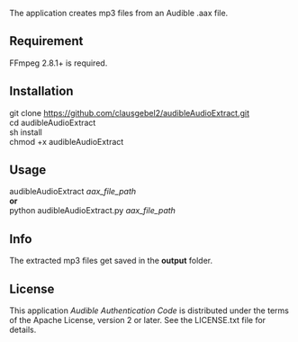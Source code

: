 The application creates mp3 files from an Audible .aax file.

## Requirement

FFmpeg 2.8.1+ is required.

## Installation

git clone https://github.com/clausgebel2/audibleAudioExtract.git  
cd audibleAudioExtract  
sh install  
chmod +x audibleAudioExtract  

## Usage
audibleAudioExtract *aax_file_path*  
**or**  
python audibleAudioExtract.py *aax_file_path*  

## Info

The extracted mp3 files get saved in the **output** folder.

## License

This application *Audible Authentication Code* is distributed under the terms of the Apache License, version 2 or later. See the LICENSE.txt file for details.
